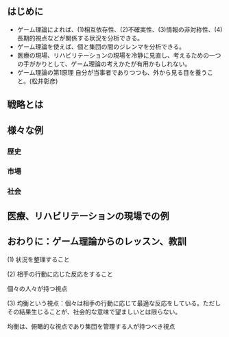 
## はじめに 

* ゲーム理論によれば、(1)相互依存性、(2)不確実性、(3)情報の非対称性、(4)長期的視点などが関係する状況を分析できる。
* ゲーム理論を使えば、個と集団の間のジレンマを分析できる。
* 医療の現場、リハビリテーションの現場を冷静に見直し、考えるための一つの手がかりとして、ゲーム理論の考えかたが有用かもしれない。
* ゲーム理論の第1原理 自分が当事者でありつつも、外から見る目を養うこと。(松井彰彦)

## 戦略とは 

## 様々な例 
### 歴史
### 市場
### 社会

## 医療、リハビリテーションの現場での例

## おわりに：ゲーム理論からのレッスン、教訓

(1) 状況を整理すること

(2) 相手の行動に応じた反応をすること

個々の人々が持つ視点

(3) 均衡という視点：個々は相手の行動に応じて最適な反応をしている。ただしその結果生じることが、社会的な意味で望ましいとは限らない。

均衡は、俯瞰的な視点であり集団を管理する人が持つべき視点


